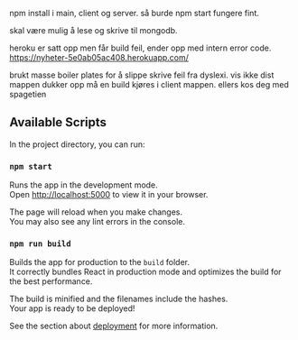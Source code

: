 npm install i main, client og server. så burde npm start fungere fint.

skal være mulig å lese og skrive til mongodb.

heroku er satt opp men får build feil, ender opp med intern error code. https://nyheter-5e0ab05ac408.herokuapp.com/

brukt masse boiler plates for å slippe skrive feil fra dyslexi.
vis ikke dist mappen dukker opp må en build kjøres i client mappen.
ellers kos deg med spagetien

## Available Scripts

In the project directory, you can run:

### `npm start`

Runs the app in the development mode.\
Open [http://localhost:5000](http://localhost:5000) to view it in your browser.

The page will reload when you make changes.\
You may also see any lint errors in the console.

### `npm run build`

Builds the app for production to the `build` folder.\
It correctly bundles React in production mode and optimizes the build for the best performance.

The build is minified and the filenames include the hashes.\
Your app is ready to be deployed!

See the section about [deployment](https://facebook.github.io/create-react-app/docs/deployment) for more information.
